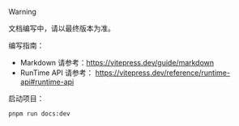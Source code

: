 > [!WARNING]
> 文档编写中，请以最终版本为准。
>

编写指南：

- Markdown 请参考：https://vitepress.dev/guide/markdown  
- RunTime API 请参考： https://vitepress.dev/reference/runtime-api#runtime-api

启动项目：
```bash
pnpm run docs:dev
```
